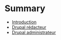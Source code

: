 # Summary

* [Introduction](README.md)
* [Drupal rédacteur](drupal_redacteur/README.md)
* [Drupal administrateur](drupal_administrateur/README.md)

